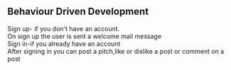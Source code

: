 

## Behaviour Driven Development

Sign up- if you don't have an account.</br  >
On sign up the user is sent a welcome mail message</br  >
Sign in-if you already have an account</br  >
After signing in you can post a pitch,like or dislike a post or comment on a post </br  >